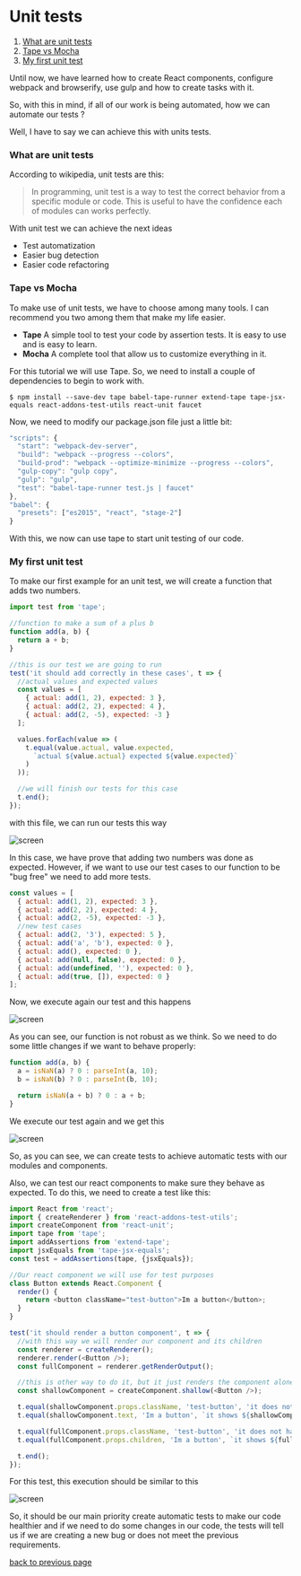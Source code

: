 # Unit tests

1. [What are unit tests](#what-are-unit-tests)
2. [Tape vs Mocha](#tape-vs-mocha)
3. [My first unit test](#my-first-unit-test)


Until now, we have learned how to create React components, configure webpack and browserify, use gulp and how to create tasks with it.

So, with this in mind, if all of our work is being automated, how we can automate our tests ?

Well, I have to say we can achieve this with units tests.

### What are unit tests

According to wikipedia, unit tests are this:

> In programming, unit test is a way to test the correct behavior from a specific module or code. This is useful to have the confidence each of modules can works perfectly.

With unit test we can achieve the next ideas

- Test automatization
- Easier bug detection
- Easier code refactoring

### Tape vs Mocha

To make use of unit tests, we have to choose among many tools. I can recommend you two among them that make my life easier.

- **Tape** A simple tool to test your code by assertion tests. It is easy to use and is easy to learn.
- **Mocha** A complete tool that allow us to customize everything in it.

For this tutorial we will use Tape. So, we need to install a couple of dependencies to begin to work with.

````shell
$ npm install --save-dev tape babel-tape-runner extend-tape tape-jsx-equals react-addons-test-utils react-unit faucet
````

Now, we need to modify our package.json file just a little bit:


````javascript
"scripts": {
  "start": "webpack-dev-server",
  "build": "webpack --progress --colors",
  "build-prod": "webpack --optimize-minimize --progress --colors",
  "gulp-copy": "gulp copy",
  "gulp": "gulp",
  "test": "babel-tape-runner test.js | faucet"
},
"babel": {
  "presets": ["es2015", "react", "stage-2"]
}
````

With this, we now can use tape to start unit testing of our code.


### My first unit test

To make our first example for an unit test, we will create a function that adds two numbers.

````javascript
import test from 'tape';

//function to make a sum of a plus b
function add(a, b) {
  return a + b;
}

//this is our test we are going to run
test('it should add correctly in these cases', t => {
  //actual values and expected values
  const values = [
    { actual: add(1, 2), expected: 3 },
    { actual: add(2, 2), expected: 4 },
    { actual: add(2, -5), expected: -3 }
  ];

  values.forEach(value => (
    t.equal(value.actual, value.expected,
      `actual ${value.actual} expected ${value.expected}`
    )
  ));

  //we will finish our tests for this case
  t.end();
});
````

with this file, we can run our tests this way

![screen][screen15]

In this case, we have prove that adding two numbers was done as expected. However, if we want to use our test cases to our function to be "bug free" we need to add more tests.

````javascript
const values = [
  { actual: add(1, 2), expected: 3 },
  { actual: add(2, 2), expected: 4 },
  { actual: add(2, -5), expected: -3 },
  //new test cases
  { actual: add(2, '3'), expected: 5 },
  { actual: add('a', 'b'), expected: 0 },
  { actual: add(), expected: 0 },
  { actual: add(null, false), expected: 0 },
  { actual: add(undefined, ''), expected: 0 },
  { actual: add(true, []), expected: 0 }
];
````

Now, we execute again our test and this happens

![screen][screen16]

As you can see, our function is not robust as we think. So we need to do some little changes if we want to behave properly:

````javascript
function add(a, b) {
  a = isNaN(a) ? 0 : parseInt(a, 10);
  b = isNaN(b) ? 0 : parseInt(b, 10);

  return isNaN(a + b) ? 0 : a + b;
}
````

We execute our test again and we get this

![screen][screen17]

So, as you can see, we can create tests to achieve automatic tests with our modules and components.

Also, we can test our react components to make sure they behave as expected. To do this, we need to create a test like this:

````javascript
import React from 'react';
import { createRenderer } from 'react-addons-test-utils';
import createComponent from 'react-unit';
import tape from 'tape';
import addAssertions from 'extend-tape';
import jsxEquals from 'tape-jsx-equals';
const test = addAssertions(tape, {jsxEquals});

//Our react component we will use for test purposes
class Button extends React.Component {
  render() {
    return <button className="test-button">Im a button</button>;
  }
}

test('it should render a button component', t => {
  //with this way we will render our component and its children
  const renderer = createRenderer();
  renderer.render(<Button />);
  const fullComponent = renderer.getRenderOutput();

  //this is other way to do it, but it just renders the component alone
  const shallowComponent = createComponent.shallow(<Button />);

  t.equal(shallowComponent.props.className, 'test-button', 'it does not have a text-button className');
  t.equal(shallowComponent.text, 'Im a button', `it shows ${shallowComponent.text} instead of Im a button`);

  t.equal(fullComponent.props.className, 'test-button', 'it does not have a text-button className');
  t.equal(fullComponent.props.children, 'Im a button', `it shows ${fullComponent.props.children} instead of Im a button`);

  t.end();
});
````

For this test, this execution should be similar to this

![screen][screen18]

So, it should be our main priority create automatic tests to make our code healthier and if we need to do some changes in our code, the tests will tell us if we are creating a new bug or does not meet the previous requirements.


[back to previous page](../README.md)

[screen15]:https://dl.dropboxusercontent.com/u/18850435/tutorial/screen15.png
[screen16]:https://dl.dropboxusercontent.com/u/18850435/tutorial/screen16.png
[screen17]:https://dl.dropboxusercontent.com/u/18850435/tutorial/screen17.png
[screen18]:https://dl.dropboxusercontent.com/u/18850435/tutorial/screen18.png
